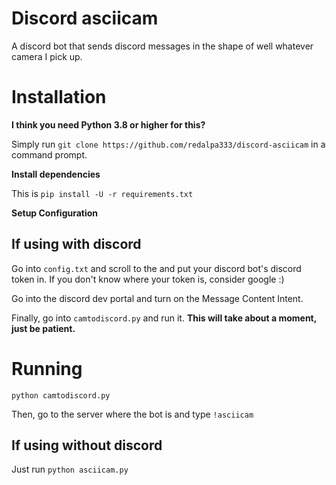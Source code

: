 # Discord asciicam
A discord bot that sends discord messages in the shape of well whatever camera I pick up.

# Installation
**I think you need Python 3.8 or higher for this?**

Simply run `git clone https://github.com/redalpa333/discord-asciicam` in a command prompt.

**Install dependencies**

This is `pip install -U -r requirements.txt`

**Setup Configuration**

## If using with discord

Go into `config.txt` and scroll to the and put your discord bot's discord token in. If you don't know where your token is, consider google :)

Go into the discord dev portal and turn on the Message Content Intent.

Finally, go into `camtodiscord.py` and run it. **This will take about a moment, just be patient.**

# Running

`python camtodiscord.py`

Then, go to the server where the bot is and type ```!asciicam```

## If using without discord

Just run `python asciicam.py`
